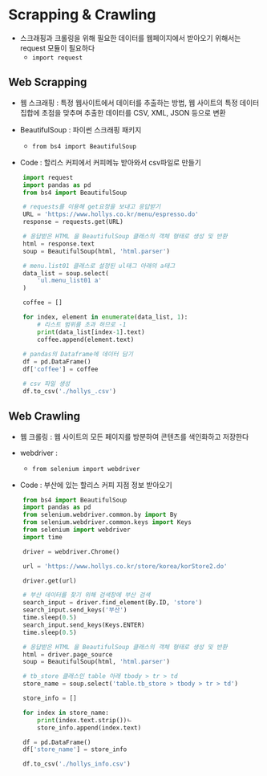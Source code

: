 # Scrapping & Crawling
* 스크래핑과 크롤링을 위해 필요한 데이터를 웹페이지에서 받아오기 위해서는 request 모듈이 필요하다
    * `import request`

## Web Scrapping

* 웹 스크래핑 : 특정 웹사이트에서 데이터를 추출하는 방법, 웹 사이트의 특정 데이터 집합에 초점을 맞추며 추출한 데이터를 CSV, XML, JSON 등으로 변환

* BeautifulSoup : 파이썬 스크래핑 패키지
    * `from bs4 import BeautifulSoup`

* Code : 할리스 커피에서 커피메뉴 받아와서 csv파일로 만들기

```python
    import request
    import pandas as pd
    from bs4 import BeautifulSoup

    # requests를 이용해 get요청을 보내고 응답받기
    URL = 'https://www.hollys.co.kr/menu/espresso.do'
    response = requests.get(URL)

    # 응답받은 HTML 을 BeautifulSoup 클래스의 객체 형태로 생성 및 반환
    html = response.text
    soup = BeautifulSoup(html, 'html.parser')

    # menu.list01 클래스로 설정된 ul태그 아래의 a태그
    data_list = soup.select(
        'ul.menu_list01 a'
    )

    coffee = []

    for index, element in enumerate(data_list, 1):
        # 리스트 범위를 초과 하므로 -1
        print(data_list[index-1].text)
        coffee.append(element.text)
    
    # pandas의 Dataframe에 데이터 담기
    df = pd.DataFrame()
    df['coffee'] = coffee

    # csv 파일 생성
    df.to_csv('./hollys_.csv')

```

## Web Crawling 

* 웹 크롤링 : 웹 사이트의 모든 페이지를 방분하여 콘텐츠를 색인화하고 저장한다

* webdriver : 
    * `from selenium import webdriver`

* Code : 부산에 있는 할리스 커피 지점 정보 받아오기

```python
    from bs4 import BeautifulSoup
    import pandas as pd
    from selenium.webdriver.common.by import By
    from selenium.webdriver.common.keys import Keys
    from selenium import webdriver
    import time

    driver = webdriver.Chrome()

    url = 'https://www.hollys.co.kr/store/korea/korStore2.do'

    driver.get(url)

    # 부산 데이터를 찾기 위해 검색창에 부산 검색
    search_input = driver.find_element(By.ID, 'store')
    search_input.send_keys('부산')
    time.sleep(0.5)
    search_input.send_keys(Keys.ENTER)
    time.sleep(0.5)

    # 응답받은 HTML 을 BeautifulSoup 클래스의 객체 형태로 생성 및 반환
    html = driver.page_source
    soup = BeautifulSoup(html, 'html.parser')

    # tb_store 클래스인 table 아래 tbody > tr > td
    store_name = soup.select('table.tb_store > tbody > tr > td')

    store_info = []

    for index in store_name:
        print(index.text.strip())ㄴ
        store_info.append(index.text)

    df = pd.DataFrame()
    df['store_name'] = store_info

    df.to_csv('./hollys_info.csv')
    
```